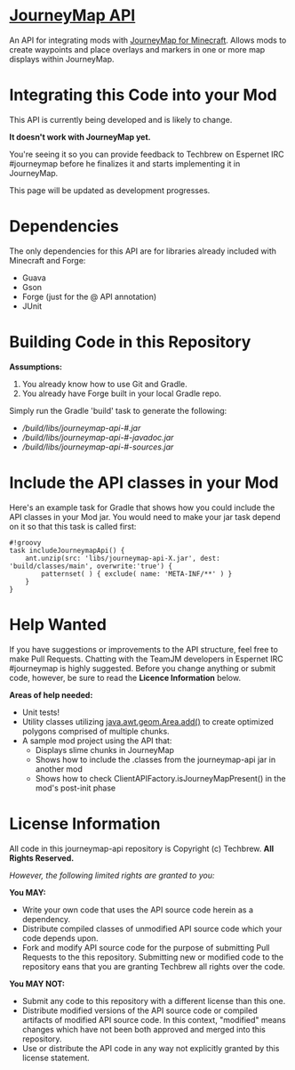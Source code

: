 [JourneyMap API](https://bitbucket.org/TeamJM/journeymap-api)
====

An API for integrating mods with [JourneyMap for Minecraft](http://journeymap.info).  Allows mods to create waypoints
and place overlays and markers in one or more map displays within JourneyMap.

Integrating this Code into your Mod
===

This API is currently being developed and is likely to change. 

**It doesn't work with JourneyMap yet.**

You're seeing it so you can provide feedback to Techbrew on Espernet IRC #journeymap before he finalizes 
it and starts implementing it in JourneyMap.

This page will be updated as development progresses.

Dependencies
===
The only dependencies for this API are for libraries already included with Minecraft and Forge:

* Guava
* Gson
* Forge (just for the @ API annotation)
* JUnit

Building Code in this Repository
===

**Assumptions:**

1. You already know how to use Git and Gradle.
2. You already have Forge built in your local Gradle repo.

Simply run the Gradle 'build' task to generate the following:

* */build/libs/journeymap-api-#.jar*
* */build/libs/journeymap-api-#-javadoc.jar*
* */build/libs/journeymap-api-#-sources.jar*


Include the API classes in your Mod
===
Here's an example task for Gradle that shows how you could include the API classes in your Mod jar. You would need to make your jar task depend on it so that this task is called first:

```
#!groovy
task includeJourneymapApi() {
    ant.unzip(src: 'libs/journeymap-api-X.jar', dest: 'build/classes/main', overwrite:'true') {
        patternset( ) { exclude( name: 'META-INF/**' ) }
    }
}

```

Help Wanted
===
If you have suggestions or improvements to the API structure, feel free to make Pull Requests. Chatting with the TeamJM
developers in Espernet IRC #journeymap is highly suggested.  Before you change anything or submit code, however, be sure
to read the **Licence Information** below.

**Areas of help needed:**

* Unit tests!
* Utility classes utilizing [java.awt.geom.Area.add()](https://docs.oracle.com/javase/7/docs/api/java/awt/geom/Area.html) to 
create optimized polygons comprised of multiple chunks.
* A sample mod project using the API that:
    * Displays slime chunks in JourneyMap
    * Shows how to include the .classes from the journeymap-api jar in another mod
    * Shows how to check ClientAPIFactory.isJourneyMapPresent() in the mod's post-init phase 

License Information
===

All code in this journeymap-api repository is Copyright (c) Techbrew.  **All Rights Reserved.**

*However, the following limited rights are granted to you:*

**You MAY:**

* Write your own code that uses the API source code herein as a dependency.
* Distribute compiled classes of unmodified API source code which your code depends upon.
* Fork and modify API source code for the purpose of submitting Pull Requests to the this repository. Submitting new or modified code to the repository eans that you are granting Techbrew all rights over the code.

**You MAY NOT:**
 
* Submit any code to this repository with a different license than this one.
* Distribute modified versions of the API source code or compiled artifacts of modified API source code. In this context, "modified" means changes which have not been both approved and merged into this repository.
* Use or distribute the API code in any way not explicitly granted by this license statement.
